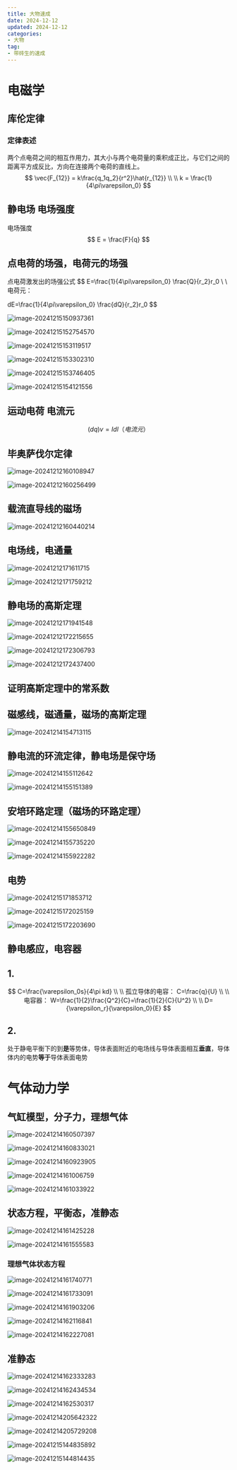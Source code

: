 ```yaml
---
title: 大物速成
date: 2024-12-12
updated: 2024-12-12
categories: 
- 大物
tag:
- 带砖生的速成
---
```



<!-- toc -->

# 电磁学

## 库伦定律

### 定律表述
两个点电荷之间的相互作用力，其大小与两个电荷量的乘积成正比，与它们之间的距离平方成反比，方向在连接两个电荷的直线上。
$$
\vec{F_{12}} = k\frac{q_1q_2}{r^2}\hat{r_{12}}
\\
\\
k = \frac{1}{4\pi\varepsilon_0}
$$




## 静电场 电场强度

电场强度
$$
E = \frac{F}{q}
$$


## 点电荷的场强，电荷元的场强

点电荷激发出的场强公式
$$
E=\frac{1}{4\pi\varepsilon_0} \frac{Q}{r_2}r_0
\\
\\
电荷元：

dE=\frac{1}{4\pi\varepsilon_0} \frac{dQ}{r_2}r_0
$$

![image-20241215150937361](https://s2.loli.net/2024/12/15/tOUMA8rhLpZwTxE.png)

![image-20241215152754570](https://s2.loli.net/2024/12/15/XrNSsnoVAtH2IWU.png)

![image-20241215153119517](https://s2.loli.net/2024/12/15/VxLZO7egpboR4zt.png)

![image-20241215153302310](https://s2.loli.net/2024/12/15/K5k4Dm6Z3dgGMUL.png)

![image-20241215153746405](C:\Users\lzy33\AppData\Roaming\Typora\typora-user-images\image-20241215153746405.png)

![image-20241215154121556](https://s2.loli.net/2024/12/15/uVxY3DwXk8jlyPC.png)

## 运动电荷 电流元

$$
(dq)v = Idl  （电流元）
$$



## 毕奥萨伐尔定律

![image-20241212160108947](https://s2.loli.net/2024/12/12/DJa68osemXCViOA.png)

![image-20241212160256499](https://s2.loli.net/2024/12/12/5bUWiNVe9cRd4sw.png)



## 载流直导线的磁场

![image-20241212160440214](https://s2.loli.net/2024/12/12/4QVqWN7O2kFs5ci.png)

## 电场线，电通量

![image-20241212171611715](https://s2.loli.net/2024/12/12/E4qyoFCbg1dQMB3.png)

![image-20241212171759212](https://s2.loli.net/2024/12/12/eNDmW5wQXEuVna9.png)

## 静电场的高斯定理

![image-20241212171941548](https://s2.loli.net/2024/12/12/EXH5QmkhFc3RtWi.png)

![image-20241212172215655](https://s2.loli.net/2024/12/12/iH7gvdSKPUlhCET.png)

![image-20241212172306793](https://s2.loli.net/2024/12/12/zQEejOsioMRuKcm.png)

![image-20241212172437400](https://s2.loli.net/2024/12/12/dUkfcrGVNFbiqMz.png)

## 证明高斯定理中的常系数

## 磁感线，磁通量，磁场的高斯定理

![image-20241214154713115](https://s2.loli.net/2024/12/14/eAjGosmUMWKkXSZ.png)

## 静电流的环流定律，静电场是保守场

![image-20241214155112642](https://s2.loli.net/2024/12/14/hwvRzcPVHbpaA8t.png)

![image-20241214155151389](https://s2.loli.net/2024/12/14/skFtlxQJV6yu2hi.png)

## 安培环路定理（磁场的环路定理）

![image-20241214155650849](https://s2.loli.net/2024/12/14/nT9D6uEkpC3gv8A.png)

![image-20241214155735220](https://s2.loli.net/2024/12/14/SRJ5CkM1PXDEfhi.png)

![image-20241214155922282](https://s2.loli.net/2024/12/14/zG7jmrfldZWkbeg.png)

## 电势

![image-20241215171853712](https://s2.loli.net/2024/12/15/cwHYnTdskgltJeL.png)

![image-20241215172025159](https://s2.loli.net/2024/12/15/FtyazHSwqZ8OXpB.png)



![image-20241215172203690](https://s2.loli.net/2024/12/15/7uPpnqsIbxCtMw6.png)

## 静电感应，电容器

## 1.

$$
C=\frac{\varepsilon_0s}{4\pi kd}
\\
\\
孤立导体的电容：
C=\frac{q}{U}
\\
\\
电容器：
W=\frac{1}{2}\frac{Q^2}{C}=\frac{1}{2}{C}{U^2}
\\
\\
D={\varepsilon_r}{\varepsilon_0}{E}
$$

## 2.

处于静电平衡下的到**是**等势体，导体表面附近的电场线与导体表面相互**垂直**，导体体内的电势**等于**导体表面电势





# 气体动力学

## 气缸模型，分子力，理想气体

![image-20241214160507397](https://s2.loli.net/2024/12/14/Wdco7gBmQbShuiK.png)

![image-20241214160833021](https://s2.loli.net/2024/12/14/AYeTBfmbiKdDt6H.png)

![image-20241214160923905](https://s2.loli.net/2024/12/14/3xl4ZWj8BX52UGT.png)

![image-20241214161006759](https://s2.loli.net/2024/12/14/EAnuMpjYOsi2FPW.png)

![image-20241214161033922](https://s2.loli.net/2024/12/14/EUaBDqtb2Rx8ICj.png)

## 状态方程，平衡态，准静态

![image-20241214161425228](https://s2.loli.net/2024/12/14/BAvxjp1zgFKSMZQ.png)

![image-20241214161555583](https://s2.loli.net/2024/12/14/t1i2qRx7ETsCfXZ.png)

### 理想气体状态方程

![image-20241214161740771](https://s2.loli.net/2024/12/14/lp3ar46vfR9KBLj.png)

![image-20241214161733091](https://s2.loli.net/2024/12/14/gWOpdfSeuDaPblm.png)

![image-20241214161903206](https://s2.loli.net/2024/12/14/DWdptCg3EF4Hb5w.png)

![image-20241214162116841](https://s2.loli.net/2024/12/14/vmLdjUaGkE93tRp.png)

![image-20241214162227081](https://s2.loli.net/2024/12/14/X976ntSiUBOPfeZ.png)

## 准静态

![image-20241214162333283](https://s2.loli.net/2024/12/14/ft4HrSvlLZc9p6b.png)

![image-20241214162434534](https://s2.loli.net/2024/12/14/Q8BvKyOCSIe4YDs.png)

![image-20241214162530317](https://s2.loli.net/2024/12/14/pH7EinYfXzRsGwy.png)

![image-20241214205642322](https://s2.loli.net/2024/12/14/MedsgqDQ2L7wOv1.png)

![image-20241214205729208](https://s2.loli.net/2024/12/14/luVmXds2z4a1qEO.png)

![image-20241215144835892](https://s2.loli.net/2024/12/15/YN84FAufTvBzLID.png)

![image-20241215144814435](https://s2.loli.net/2024/12/15/AU5P7I46VKGH2Cd.png)
